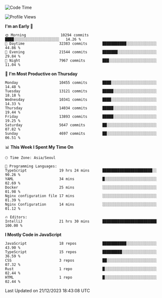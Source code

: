 <!--START_SECTION:waka-->
![Code Time](http://img.shields.io/badge/Code%20Time-5%2C401%20hrs%209%20mins-blue)

![Profile Views](http://img.shields.io/badge/Profile%20Views-0-blue)

**I'm an Early 🐤** 

```text
🌞 Morning                10294 commits       ████░░░░░░░░░░░░░░░░░░░░░   14.26 % 
🌆 Daytime                32383 commits       ███████████░░░░░░░░░░░░░░   44.86 % 
🌃 Evening                21544 commits       ███████░░░░░░░░░░░░░░░░░░   29.84 % 
🌙 Night                  7967 commits        ███░░░░░░░░░░░░░░░░░░░░░░   11.04 % 
```
📅 **I'm Most Productive on Thursday** 

```text
Monday                   10455 commits       ████░░░░░░░░░░░░░░░░░░░░░   14.48 % 
Tuesday                  13121 commits       █████░░░░░░░░░░░░░░░░░░░░   18.18 % 
Wednesday                10341 commits       ████░░░░░░░░░░░░░░░░░░░░░   14.33 % 
Thursday                 14034 commits       █████░░░░░░░░░░░░░░░░░░░░   19.44 % 
Friday                   13893 commits       █████░░░░░░░░░░░░░░░░░░░░   19.25 % 
Saturday                 5647 commits        ██░░░░░░░░░░░░░░░░░░░░░░░   07.82 % 
Sunday                   4697 commits        ██░░░░░░░░░░░░░░░░░░░░░░░   06.51 % 
```


📊 **This Week I Spent My Time On** 

```text
🕑︎ Time Zone: Asia/Seoul

💬 Programming Languages: 
TypeScript               19 hrs 24 mins      ███████████████████████░░   90.26 % 
YAML                     34 mins             █░░░░░░░░░░░░░░░░░░░░░░░░   02.69 % 
Docker                   25 mins             ░░░░░░░░░░░░░░░░░░░░░░░░░   01.98 % 
Nginx configuration file 17 mins             ░░░░░░░░░░░░░░░░░░░░░░░░░   01.39 % 
Nginx Configuration      14 mins             ░░░░░░░░░░░░░░░░░░░░░░░░░   01.12 % 

🔥 Editors: 
IntelliJ                 21 hrs 30 mins      █████████████████████████   100.00 % 
```

**I Mostly Code in JavaScript** 

```text
JavaScript               18 repos            ███████████░░░░░░░░░░░░░░   43.90 % 
TypeScript               15 repos            █████████░░░░░░░░░░░░░░░░   36.59 % 
CSS                      3 repos             ██░░░░░░░░░░░░░░░░░░░░░░░   07.32 % 
Rust                     1 repo              █░░░░░░░░░░░░░░░░░░░░░░░░   02.44 % 
HTML                     1 repo              █░░░░░░░░░░░░░░░░░░░░░░░░   02.44 % 
```




 Last Updated on 21/12/2023 18:43:08 UTC
<!--END_SECTION:waka-->
